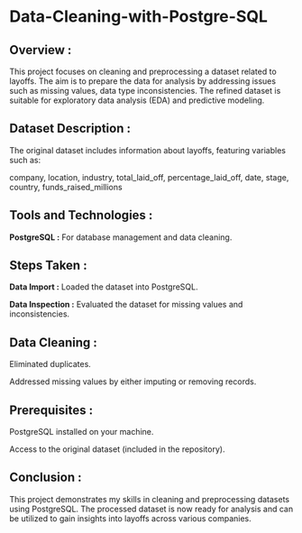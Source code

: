 # Data-Cleaning-with-Postgre-SQL

## Overview :
<p>This project focuses on cleaning and preprocessing a dataset related to layoffs. The aim is to prepare the data for analysis by addressing issues such as missing values, data type inconsistencies. The refined dataset is suitable for exploratory data analysis (EDA) and predictive modeling.</p>

## Dataset Description :
<p>The original dataset includes information about layoffs, featuring variables such as:</p>
<p>company, location, industry, total_laid_off, percentage_laid_off, date, stage, country, funds_raised_millions</p>

## Tools and Technologies :
<p><strong>PostgreSQL :</strong> For database management and data cleaning.</p>

## Steps Taken :
<p><strong>Data Import :</strong> Loaded the dataset into PostgreSQL.</p>
<p><strong>Data Inspection :</strong> Evaluated the dataset for missing values and inconsistencies.</p>

## Data Cleaning :
<p>Eliminated duplicates.</p>
<p>Addressed missing values by either imputing or removing records.</p>

## Prerequisites :
<p>PostgreSQL installed on your machine.</p>
<p>Access to the original dataset (included in the repository).</p>

## Conclusion :
<p>This project demonstrates my skills in cleaning and preprocessing datasets using PostgreSQL. The processed dataset is now ready for analysis and can be utilized to gain insights into layoffs across various companies.</p>

